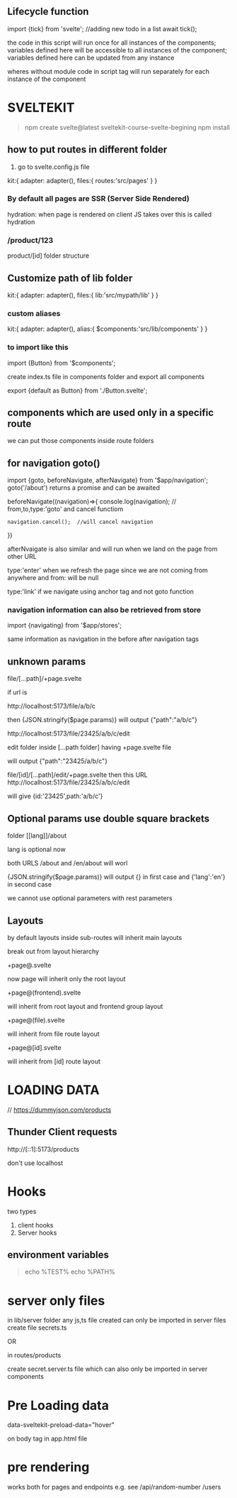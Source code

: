 ## Lifecycle function

import {tick} from 'svelte';
//adding new todo in a list
await tick();


<script context='module'></script>
the code in this script will run once for all instances of the components; variables defined here
will be accessible to all instances of the component; variables defined here can be updated from any instance

wheres without module code in script tag will run separately for each instance of the
component

# SVELTEKIT

>npm create svelte@latest sveltekit-course-svelte-begining
> npm install

## how to put routes in different folder
1. go to svelte.config.js file

kit:{
    adapter: adapter(),
    files:{
        routes:'src/pages'
    }
}

### By default all pages are SSR (Server Side Rendered)
hydration: when page is rendered on client JS takes over
this is called hydration

### /product/123
product/[id]  folder structure

<script>
    import {page} from '$app/stores';
    console.log($page.params.id) // 123
    </script>


## Customize  path of lib folder

kit:{
    adapter: adapter(),
    files:{
        lib:'src/mypath/lib'
    }
}

### custom aliases

kit:{
    adapter: adapter(),
    alias:{
        $components:'src/lib/components'
    }
}

### to import like this

import {Button} from '$components';

create index.ts file in components folder and export all components

export {default as Button} from './Button.svelte';

## components which are used only in a specific route
we can put those components inside route folders

## for navigation goto()
import {goto, beforeNavigate, afterNavigate} from '$app/navigation';
goto('/about') returns a promise and can be awaited

beforeNavigate((navigation)=>{
    console.log(navigation); // from,to,type:'goto' and cancel functiom

    navigation.cancel();  //will cancel navigation
})

afterNvaigate is also similar and will run when we land on the
page from other URL

type:'enter'  when we refresh the page since we are not coming from
anywhere and from: will be null

type:'link' if we navigate using anchor tag and not goto function

### navigation information can also be retrieved from store
import {navigating} from '$app/stores';

same information as navigation in the before after navigation tags


## unknown params
file/[...path]/+page.svelte

if url is 

http://localhost:5173/file/a/b/c

then {JSON.stringify($page.params)}
will output   {"path":"a/b/c"}

http://localhost:5173/file/23425/a/b/c/edit

edit folder inside [...path folder] having +page.svelte file

will output
{"path":"23425/a/b/c"}

file/[id]/[...path]/edit/+page.svelte
then this URL http://localhost:5173/file/23425/a/b/c/edit

will give 
{id:'23425',path:'a/b/c'}

## Optional params  use double square brackets

folder [[lang]]/about

lang is optional now

both URLS /about and /en/about will worl

{JSON.stringify($page.params)}
will output
{} in first case
and 
{'lang':'en'} in second case

we cannot use optional parameters with rest parameters

## Layouts

by default layouts inside sub-routes will inherit
 main layouts

 break out from layout hierarchy

 +page@.svelte

 now page will inherit only the root layout

 +page@(frontend).svelte

 will inherit from root layout and frontend group layout
 
 +page@(file).svelte

  will inherit from file route layout

   +page@[id].svelte

  will inherit from [id] route layout

  # LOADING DATA

  // https://dummyjson.com/products

  ## Thunder Client requests
  http://[::1]:5173/products

  don't use localhost

  # Hooks
  two types
  1. client hooks
  2. Server hooks

  ## environment variables
  > echo %TEST%
  >echo %PATH%


  # server only files

  in lib/server folder any js,ts file created
  can only be imported in server files
  create file secrets.ts

  OR

  in routes/products

  create secret.server.ts file which can also only be imported in server 
  components

  # Pre Loading data
  data-sveltekit-preload-data="hover"

  on body tag in app.html file

  # pre rendering
  works both for pages and endpoints
  e.g. see
  /api/random-number
  /users



